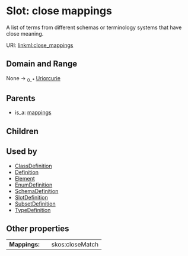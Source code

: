 
# Slot: close mappings


A list of terms from different schemas or terminology systems that have close meaning.

URI: [linkml:close_mappings](https://w3id.org/linkml/close_mappings)


## Domain and Range

None &#8594;  <sub>0..\*</sub> [Uriorcurie](Uriorcurie.md)

## Parents

 *  is_a: [mappings](mappings.md)

## Children


## Used by

 * [ClassDefinition](ClassDefinition.md)
 * [Definition](Definition.md)
 * [Element](Element.md)
 * [EnumDefinition](EnumDefinition.md)
 * [SchemaDefinition](SchemaDefinition.md)
 * [SlotDefinition](SlotDefinition.md)
 * [SubsetDefinition](SubsetDefinition.md)
 * [TypeDefinition](TypeDefinition.md)

## Other properties

|  |  |  |
| --- | --- | --- |
| **Mappings:** | | skos:closeMatch |

